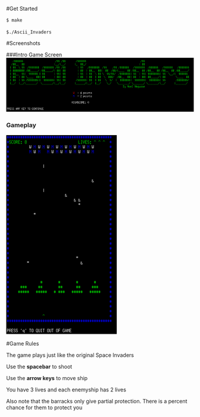 #Get Started
```
$ make

$./Ascii_Invaders

```

#Screenshots

###Intro Game Screen
![Alt text]( https://github.com/tunneln/Ascii_Invaders/blob/master/screenshots/game_intro.png "Intro Game Screen")

### Gameplay
![Alt text](https://github.com/tunneln/Ascii_Invaders/blob/master/screenshots/gameplay_screenshot.png  "Gameplay")

#Game Rules

The game plays just like the original Space Invaders

Use the **spacebar** to shoot

Use the **arrow keys** to move ship


You have 3 lives and each enemyship has 2 lives

Also note that the barracks only give partial protection.
There is a percent chance for them to protect you

